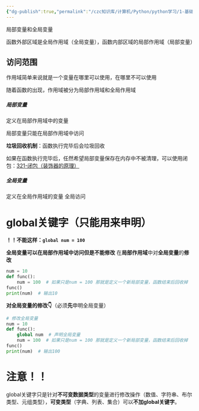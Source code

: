 ```yaml
---
{"dg-publish":true,"permalink":"/czc知识库/计算机/Python/python学习/1-基础的基础/205-变量作用域/","dgPassFrontmatter":true,"created":"2024-11-05T16:19:52.183+08:00","updated":"2024-12-08T12:39:45.320+08:00"}
---
```



局部变量和全局变量

函数外部区域是全局作用域（全局变量），函数内部区域的局部作用域（局部变量）

## 访问范围
作用域简单来说就是一个变量在哪里可以使用，在哪里不可以使用

随着函数的出现，作用域被分为局部作用域和全局作用域

##### 局部变量
定义在局部作用域中的变量

局部变量只能在局部作用域中访问

**垃圾回收机制**：函数执行完毕后会垃圾回收

如果在函数执行完毕后，任然希望局部变量保存在内存中不被清理，可以使用闭包：[321-闭包（装饰器的原理）](321-闭包（装饰器的原理）.md)


##### 全局变量
定义在全局作用域的变量
全局访问

# global关键字（只能用来申明）
**！！不能这样：`global num = 100`**

**全局变量可以在局部作用域中访问但是不能修改**
在**局部作用域**中对**全局变量**的**修改**

```python
num = 10
def func():
    num = 100  # 如果只是num = 100 那就是定义一个新局部变量，函数结束后回收掉
func()
print(num)  # 输出10
```
**对全局变量的修改👇**（必须**先**申明全局变量）
```python 
# 修改全局变量
num = 10
def func():
	global num  # 声明全局变量
    num = 100  # 如果只是num = 100 那就是定义一个新局部变量，函数结束后回收掉
func()
print(num)  # 输出100
```

# 注意！！
global关键字只是针对**不可变数据类型**的变量进行修改操作（数值、字符串、布尔类型、元组类型），**可变类型**（字典、列表、集合）可以**不加global关键字**。